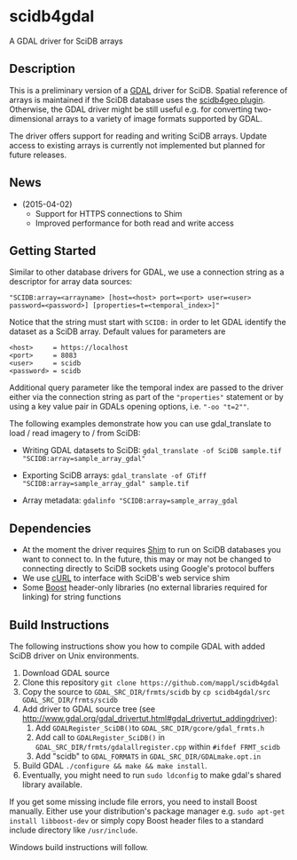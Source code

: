 # scidb4gdal
A GDAL driver for SciDB arrays

## Description
This is a preliminary version of a [GDAL](http://www.gdal.org) driver for SciDB. Spatial reference of arrays is maintained if the SciDB database uses the [scidb4geo plugin](https://github.com/mappl/scidb4geo).
Otherwise, the GDAL driver might be still useful e.g. for converting two-dimensional arrays to a variety of image formats supported by GDAL. 

The driver offers support for reading and writing SciDB arrays. Update access to existing arrays is currently not implemented but planned for future releases.

## News
- (2015-04-02)
    - Support for HTTPS connections to Shim
    - Improved performance for both read and write access


## Getting Started
Similar to other database drivers for GDAL, we use a connection string as a descriptor for array data sources: 

`"SCIDB:array=<arrayname> [host=<host> port=<port> user=<user> password=<password>] [properties=t=<temporal_index>]"` 

Notice that the string must start with `SCIDB:` in order to let GDAL identify the dataset as a SciDB array. Default values for parameters are

    <host>     = https://localhost
    <port>     = 8083
    <user>     = scidb
    <password> = scidb

Additional query parameter like the temporal index are passed to the driver either via the connection string as part of the `"properties"` statement or by using a key value pair in GDALs opening options, i.e. `"-oo "t=2""`.

The following examples demonstrate how you can use gdal_translate to load / read imagery to / from SciDB: 

- Writing GDAL datasets to SciDB: `gdal_translate -of SciDB sample.tif "SCIDB:array=sample_array_gdal"`

- Exporting SciDB arrays: `gdal_translate -of GTiff "SCIDB:array=sample_array_gdal" sample.tif`

- Array metadata: `gdalinfo "SCIDB:array=sample_array_gdal`

## Dependencies
- At the moment the driver requires [Shim](https://github.com/Paradigm4/shim) to run on SciDB databases you want to connect to. In the future, this may or may not be changed to connecting directly to SciDB sockets using Google's protocol buffers
- We use [cURL](http://curl.haxx.se/) to interface with SciDB's web service shim
- Some [Boost](http://www.boost.org) header-only libraries (no external libraries required for linking) for string functions




## Build Instructions
The following instructions show you how to compile GDAL with added SciDB driver on Unix environments.

1. Download GDAL source
2. Clone this repository `git clone https://github.com/mappl/scidb4gdal` 
3. Copy the source to `GDAL_SRC_DIR/frmts/scidb` by `cp scidb4gdal/src GDAL_SRC_DIR/frmts/scidb`
4. Add driver to GDAL source tree (see http://www.gdal.org/gdal_drivertut.html#gdal_drivertut_addingdriver):
    1. Add `GDALRegister_SciDB()`to `GDAL_SRC_DIR/gcore/gdal_frmts.h`
    2. Add call to `GDALRegister_SciDB()` in `GDAL_SRC_DIR/frmts/gdalallregister.cpp` within `#ifdef FRMT_scidb`
    3. Add "scidb" to `GDAL_FORMATS` in `GDAL_SRC_DIR/GDALmake.opt.in`
5. Build GDAL `./configure && make && make install`. 
6. Eventually, you might need to run `sudo ldconfig` to make gdal's shared library available.

If you get some missing include file errors, you need to install Boost manually. Either use your distribution's package manager e.g. `sudo apt-get install libboost-dev` or simply copy Boost header files to a standard include directory like `/usr/include`.

Windows build instructions will follow.
<!--

The following instructions demonstrate how to compile GDAL with added SciDB driver on Windows using Visual Studio.  Detailed information for tweaking windows builds can be found at http://trac.osgeo.org/gdal/wiki/BuildingOnWindows.

We recommend the [OSGeo4W](http://trac.osgeo.org/osgeo4w/) network installer for managing and installing GIS libraries on Windows.
Before you 

1. Do steps 1 to 4 as above.
2. Add a corresponding entry to `EXTRAFLAGS` in `GDAL_SRC_DIR/frmts/makefile.vc`
3. Edit `GDAL_SRC_DIR/nmake.opt` to fit your needs and environment. In particular, you should uncomment references to curl.
4. Open a command line. Depending on the location you want to install GDAL to, do that as administrator
5. 
-->
